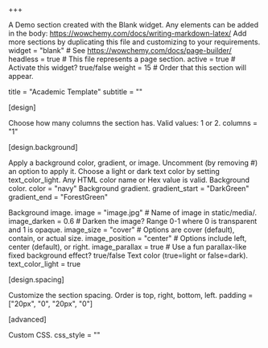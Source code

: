 +++

A Demo section created with the Blank widget.
Any elements can be added in the body: https://wowchemy.com/docs/writing-markdown-latex/
Add more sections by duplicating this file and customizing to your requirements.
widget = "blank" # See https://wowchemy.com/docs/page-builder/ headless = true # This file represents a page section. active = true # Activate this widget? true/false weight = 15 # Order that this section will appear.

title = "Academic Template" subtitle = ""

[design]

Choose how many columns the section has. Valid values: 1 or 2.
columns = "1"

[design.background]

Apply a background color, gradient, or image.
Uncomment (by removing #) an option to apply it.
Choose a light or dark text color by setting text_color_light.
Any HTML color name or Hex value is valid.
Background color.
color = "navy"
Background gradient.
gradient_start = "DarkGreen" gradient_end = "ForestGreen"

Background image.
image = "image.jpg" # Name of image in static/media/.
image_darken = 0.6 # Darken the image? Range 0-1 where 0 is transparent and 1 is opaque.
image_size = "cover" # Options are cover (default), contain, or actual size.
image_position = "center" # Options include left, center (default), or right.
image_parallax = true # Use a fun parallax-like fixed background effect? true/false
Text color (true=light or false=dark).
text_color_light = true

[design.spacing]

Customize the section spacing. Order is top, right, bottom, left.
padding = ["20px", "0", "20px", "0"]

[advanced]

Custom CSS.
css_style = ""